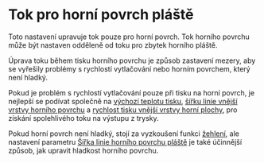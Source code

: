 Tok pro horní povrch pláště
====
Toto nastavení upravuje tok pouze pro horní povrch. Tok horního povrchu může být nastaven odděleně od toku pro zbytek horního pláště.

Úprava toku během tisku horního povrchu je způsob zastavení mezery, aby se vyřešily problémy s rychlostí vytlačování nebo horním povrchem, který není hladký.

Pokud je problém s rychlostí vytlačování pouze při tisku na horní povrch, je nejlepší se podívat společně na [výchozí teplotu tisku](material_print_temperature.md), [šířku linie vnější vrstvy horního povrchu](../experimental/roofing_line_width.md) a [rychlost tisku vnější vrstvy horní plochy](../speed/speed_roofing.md), pro získání spolehlivého toku na výstupu z trysky.

Pokud horní povrch není hladký, stojí za vyzkoušení funkci [žehlení](../shell/ironing_enabled.md), ale nastavení parametru [Šířka linie horního povrchu pláště](../experimental/roofing_line_width.md) je také účinnější způsob, jak upravit hladkost horního povrchu.
